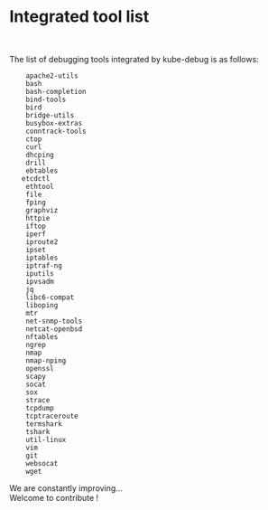 
# Integrated tool list

<br>

The list of debugging tools integrated by kube-debug is as follows:
<br>

```
    apache2-utils
    bash
    bash-completion
    bind-tools
    bird
    bridge-utils
    busybox-extras
    conntrack-tools
    ctop
    curl
    dhcping
    drill
    ebtables
   etcdctl
    ethtool
    file
    fping
    graphviz
    httpie
    iftop
    iperf
    iproute2
    ipset
    iptables
    iptraf-ng
    iputils
    ipvsadm
    jq
    libc6-compat
    liboping
    mtr
    net-snmp-tools
    netcat-openbsd
    nftables
    ngrep
    nmap
    nmap-nping
    openssl
    scapy
    socat
    sox
    strace
    tcpdump
    tcptraceroute
    termshark
    tshark
    util-linux
    vim
    git
    websocat
    wget

```

We are constantly improving... 
<br>
Welcome to contribute !
<br>
